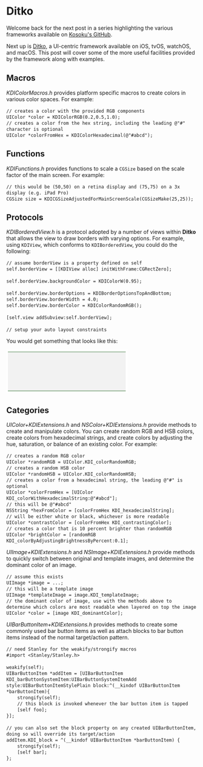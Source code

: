 # Ditko

Welcome back for the next post in a series highlighting the various frameworks available on [Kosoku's GitHub](https://github.com/Kosoku).

Next up is [Ditko](https://github.com/Kosoku/Ditko), a UI-centric framework available on iOS, tvOS, watchOS, and macOS. This post will cover some of the more useful facilities provided by the framework along with examples.

## Macros

*KDIColorMacros.h* provides platform specific macros to create colors in various color spaces. For example:

```objc
// creates a color with the provided RGB components
UIColor *color = KDIColorRGB(0.2,0.5,1.0);
// creates a color from the hex string, including the leading @"#" character is optional
UIColor *colorFromHex = KDIColorHexadecimal(@"#abcd");
```

## Functions

*KDIFunctions.h* provides functions to scale a `CGSize` based on the scale factor of the main screen. For example:

```objc
// this would be (50,50) on a retina display and (75,75) on a 3x display (e.g. iPad Pro)
CGSize size = KDICGSizeAdjustedForMainScreenScale(CGSizeMake(25,25));
```

## Protocols

*KDIBorderedView.h* is a protocol adopted by a number of views within **Ditko** that allows the view to draw borders with varying options. For example, using `KDIView`, which conforms to `KDIBorderedView`, you could do the following:

```objc
// assume borderView is a property defined on self
self.borderView = [[KDIView alloc] initWithFrame:CGRectZero];

self.borderView.backgroundColor = KDIColorW(0.95);
    
self.borderView.borderOptions = KDIBorderOptionsTopAndBottom;
self.borderView.borderWidth = 4.0;
self.borderView.borderColor = KDIColorRandomRGB();

[self.view addSubview:self.borderView];

// setup your auto layout constraints
```

You would get something that looks like this:

<img src="KDIView.png" alt="KDIView example" style="width: 320px;"/>

## Categories

*UIColor+KDIExtensions.h* and *NSColor+KDIExtensions.h* provide methods to create and manipulate colors. You can create random RGB and HSB colors, create colors from hexadecimal strings, and create colors by adjusting the hue, saturation, or balance of an existing color. For example:

```objc
// creates a random RGB color
UIColor *randomRGB = UIColor.KDI_colorRandomRGB;
// creates a random HSB color
UIColor *randomHSB = UIColor.KDI_colorRandomHSB;
// creates a color from a hexadecimal string, the leading @"#" is optional
UIColor *colorFromHex = [UIColor KDI_colorWithHexadecimalString:@"#abcd"];
// this will be @"#abcd"
NSString *hexFromColor = [colorFromHex KDI_hexadecimalString];
// will be either white or black, whichever is more readable
UIColor *contrastColor = [colorFromHex KDI_contrastingColor];
// creates a color that is 10 percent brighter than randomRGB
UIColor *brightColor = [randomRGB KDI_colorByAdjustingBrightnessByPercent:0.1];
```

*UIImage+KDIExtensions.h* and *NSImage+KDIExtensions.h* provide methods to quickly switch between original and template images, and determine the dominant color of an image.

```objc
// assume this exists
UIImage *image = ...;
// this will be a template image
UIImage *templateImage = image.KDI_templateImage;
// the dominant color of image, use with the methods above to determine which colors are most readable when layered on top the image
UIColor *color = [image KDI_dominantColor];
```

*UIBarButtonItem+KDIExtensions.h* provides methods to create some commonly used bar button items as well as attach blocks to bar button items instead of the normal target/action pattern.

```objc
// need Stanley for the weakify/strongify macros
#import <Stanley/Stanley.h>

weakify(self);
UIBarButtonItem *addItem = [UIBarButtonItem KDI_barButtonSystemItem:UIBarButtonSystemItemAdd style:UIBarButtonItemStylePlain block:^(__kindof UIBarButtonItem *barButtonItem){
	strongify(self);
	// this block is invoked whenever the bar button item is tapped
	[self foo];
}];

// you can also set the block property on any created UIBarButtonItem, doing so will override its target/action
addItem.KDI_block = ^(__kindof UIBarButtonItem *barButtonItem) {
	strongify(self);
	[self bar];
};
```